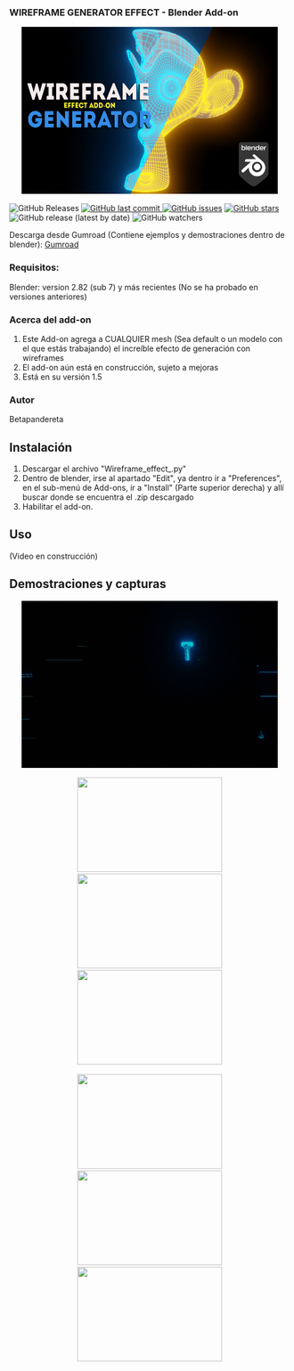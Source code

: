 ### WIREFRAME GENERATOR EFFECT  - Blender Add-on 

<p align="center">
  <img width="460" height="300" src=Presentacion_.png>
</p>

<img alt="GitHub Releases" src="https://img.shields.io/github/downloads/BETAPANDERETA/Wireframe-generator-effect-Blender-Addon-/v1.5/total?style=for-the-badge">  <a href="https://github.com/BETAPANDERETA/Wireframe-generator-effect-Blender-Addon-/issues"> <img alt="GitHub last commit" src="https://img.shields.io/github/last-commit/BETAPANDERETA/Wireframe-generator-effect-Blender-Addon-?color=purple&style=for-the-badge"> <img alt="GitHub issues" src="https://img.shields.io/github/issues/BETAPANDERETA/Wireframe-generator-effect-Blender-Addon-?style=for-the-badge"></a>  <a href="https://github.com/BETAPANDERETA/Wireframe-generator-effect-Blender-Addon-/stargazers"><img alt="GitHub stars" src="https://img.shields.io/github/stars/BETAPANDERETA/Wireframe-generator-effect-Blender-Addon-?style=for-the-badge"></a> <img alt="GitHub release (latest by date)" src="https://img.shields.io/github/v/release/BETAPANDERETA/Wireframe-generator-effect-Blender-Addon-?style=for-the-badge"> <img alt="GitHub watchers" src="https://img.shields.io/github/watchers/BETAPANDERETA/Wireframe-generator-effect-Blender-Addon-?color=green&label=VIENDO&style=for-the-badge">

Descarga desde Gumroad (Contiene ejemplos y demostraciones dentro de blender): [Gumroad](https://gum.co/qdkwV)

### Requisitos:
  Blender:
      version 2.82 (sub 7) y más recientes (No se ha probado en versiones anteriores)
### Acerca del add-on
1. Este Add-on agrega a CUALQUIER mesh (Sea default o un modelo con el que estás trabajando) el increíble efecto de generación con wireframes
2. El add-on aún está en construcción, sujeto a mejoras
3. Está en su versión 1.5
### Autor
Betapandereta
## Instalación
1. Descargar el archivo "Wireframe_effect_.py"
2. Dentro de blender, irse al apartado "Edit", ya dentro ir a "Preferences", en el sub-menú de Add-ons, ir a "Install" (Parte superior derecha) y allí buscar donde se encuentra el .zip descargado
3. Habilitar el add-on.
## Uso
(Video en construcción)
## Demostraciones y capturas

<p align="center">
  <img width="460" height="300" src=presentacion.gif>
</p>

<p align="center">
  <img width="260" height="170" src=demo_suzanne_1.gif>
  <img width="260" height="170" src=demo_suzanne_3.gif>
  <img width="260" height="170" src=demo_suzanne_2.gif>
</p> 
<p align="center">
  <img width="260" height="170" src=demo_skull_vp.gif>
  <img width="260" height="170" src=demo_skull_w.gif>
  <img width="260" height="170" src=demo_skull.gif>
</p> 




